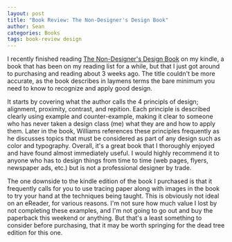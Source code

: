 ```yaml
---
layout: post
title: "Book Review: The Non-Designer's Design Book"
author: Sean
categories: Books
tags: book-review design
---
```

I recently finished reading [The Non-Designer's Design Book][1] on my kindle, a book that has been on my reading list for a while, but that I just got around to purchasing and reading about 3 weeks ago. The title couldn't be more accurate, as the book describes in laymens terms the bare minimum you need to know to recognize and apply good design.
<!--more-->

It starts by covering what the author calls the 4 principls of design; alignment, proximity, contrast, and repition. Each principle is described clearly using example and counter-example, making it clear to someone who has never taken a design class (me) what they are and how to apply them. Later in the book, Williams references these principles frequently as he discusses topics that must be considered as part of any design such as color and typography. Overall, it's a great book that I thoroughly enjoyed and have found almost immediately useful. I would highly recommend it to anyone who has to design things from time to time (web pages, flyers, newspaper ads, etc.) but is not a professional designer by trade.

The one downside to the kindle edition of the book I purchased is that it frequently calls for you to use tracing paper along with images in the book to try your hand at the techniques being taught. This is obviously not ideal on an eReader, for various reasons. I'm not sure how much value I lost by not completing these examples, and I'm not going to go out and buy the paperback this weekend or anything. But that's a least something to consider before purchasing, that it may be worth springing for the dead tree edition for this one.

[1]: http://www.amazon.com/The-Non-Designers-Design-Book-Edition/dp/0321534042